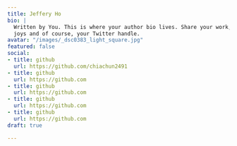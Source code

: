 ```yaml
---
title: Jeffery Ho
bio: |
  Written by You. This is where your author bio lives. Share your work, your
  joys and of course, your Twitter handle.
avatar: "/images/_dsc0383_light_square.jpg"
featured: false
social:
- title: github
  url: https://github.com/chiachun2491
- title: github
  url: https://github.com
- title: github
  url: https://github.com
- title: github
  url: https://github.com
- title: github
  url: https://github.com
draft: true

---
```


